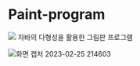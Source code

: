 # Paint-program

<img src="https://img.shields.io/badge/java-007396?style=for-the-badge&logo=java&logoColor=white">
자바의 다형성을 활용한 그림판 프로그램

![화면 캡처 2023-02-25 214603](https://user-images.githubusercontent.com/116648310/222304147-4e19bcb0-ed1a-4537-b717-d54c8757fb09.png)

